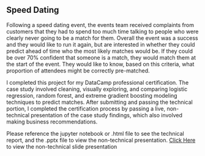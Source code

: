 ## Speed Dating

Following a speed dating event, the events team received complaints from customers that they had to spend too much time talking to people who were clearly never going to be a match for them. Overall the event was a success and they would like to run it again, but are interested in whether they could predict ahead of time who the most likely matches would be. If they could be over 70% confident that someone is a match, they would match them at the start of the event. They would like to know, based on this criteria, what proportion of attendees might be correctly pre-matched. 

I completed this project for my DataCamp professional certification. The case study involved cleaning, visually exploring, and comparing logistic regression, random forest, and extreme gradient boosting modeling techniques to predict matches. After submitting and passing the technical portion, I completed the certification process by passing a live, non-technical presentation of the case study findings, which also involved making business recommendations.  

Please reference the jupyter notebook or .html file to see the technical report, and the .pptx file to view the non-technical presentation.
<a href="https://docs.google.com/presentation/d/e/2PACX-1vRzjzQ68HULgMqCs-9gtvhsZk_uRxibMJFzd9sdxHoiMLxZfGrHz3ZpBDE2Pf7y0oTIqVJmrIXqBHls/pub?start=false&loop=false&delayms=15000">Click Here</a> to view the non-technical slide presentation 
